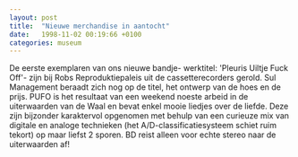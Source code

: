 ```yaml
---
layout: post
title:  "Nieuwe merchandise in aantocht"
date:   1998-11-02 00:19:66 +0100
categories: museum
---
```

De eerste exemplaren van ons nieuwe bandje- werktitel: 'Pleuris Uiltje Fuck Off'- zijn bij Robs Reproduktiepaleis uit de cassetterecorders gerold. Sul Management beraadt zich nog op de titel, het ontwerp van de hoes en de prijs. PUFO is het resultaat van een weekend noeste arbeid in de uiterwaarden van de Waal en bevat enkel mooie liedjes over de liefde. Deze zijn bijzonder karaktervol opgenomen met behulp van een curieuze mix van digitale en analoge technieken (het A/D-classificatiesysteem schiet ruim tekort) op maar liefst 2 sporen. BD reist alleen voor echte stereo naar de uiterwaarden af!
